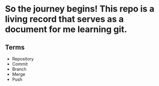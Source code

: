 # So the journey begins! This repo is a living record that serves as a document for me learning git.

## Terms
- Repository
- Commit
- Branch
- Merge
- Push